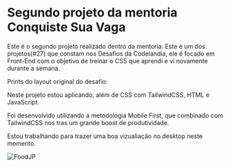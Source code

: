 # Segundo projeto da mentoria Conquiste Sua Vaga

Este é o segundo projeto realizado dentro da mentoria.
Este é um dos projetos(#27) que constam nos Desafios da Codelandia, ele é focado em Front-End com o objetivo de treinar o CSS que aprendi e vi novamente durante a semana.

Prints do layout original do desafio:


Neste projeto estou aplicando, além de CSS com TailwindCSS, HTML e JavaScript.

Foi desenvolvido utilizando a metodologia Mobile First, que combinado com TailwindCSS nos tras um grande boost de produtividade.



Estou trabalhando para trazer uma boa vizualiação no desktop neste momento.


![FoodJP](https://user-images.githubusercontent.com/96138146/230656688-5c8c05cb-c602-4a96-83e0-1f6762ee484b.jpg)

